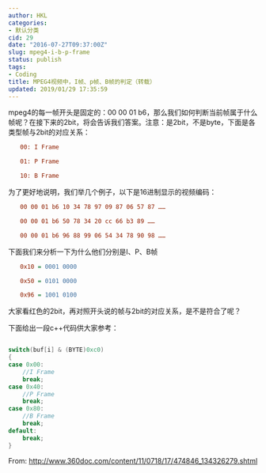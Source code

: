 ```yaml
---
author: HKL
categories:
- 默认分类
cid: 29
date: "2016-07-27T09:37:00Z"
slug: mpeg4-i-b-p-frame
status: publish
tags:
- Coding
title: MPEG4视频中，I帧、p帧、B帧的判定（转载）
updated: 2019/01/29 17:35:59
---
```



mpeg4的每一帧开头是固定的：00 00 01 b6，那么我们如何判断当前帧属于什么帧呢？在接下来的2bit，将会告诉我们答案。注意：是2bit，不是byte，下面是各类型帧与2bit的对应关系：

```ini
　　00: I Frame

　　01: P Frame

　　10: B Frame　
```

为了更好地说明，我们举几个例子，以下是16进制显示的视频编码：


<!--more-->


```ini
　　00 00 01 b6 10 34 78 97 09 87 06 57 87 ……                             I帧

　　00 00 01 b6 50 78 34 20 cc 66 b3 89 ……                                  P帧

　　00 00 01 b6 96 88 99 06 54 34 78 90 98 ……                              B帧
```
下面我们来分析一下为什么他们分别是I、P、B帧
```ini
　　0x10 = 0001 0000

　　0x50 = 0101 0000

　　0x96 = 1001 0100　
```
大家看红色的2bit，再对照开头说的帧与2bit的对应关系，是不是符合了呢？

下面给出一段c++代码供大家参考：
```c

switch(buf[i] & (BYTE)0xc0)
{
case 0x00:
    //I Frame
    break;
case 0x40:
    //P Frame
    break;
case 0x80:
    //B Frame
    break;
default:
    break;
}
```


From:
http://www.360doc.com/content/11/0718/17/474846_134326279.shtml

